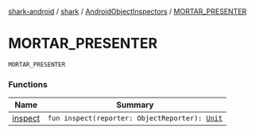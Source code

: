 [shark-android](../../../index.md) / [shark](../../index.md) / [AndroidObjectInspectors](../index.md) / [MORTAR_PRESENTER](./index.md)

# MORTAR_PRESENTER

`MORTAR_PRESENTER`

### Functions

| Name | Summary |
|---|---|
| [inspect](inspect.md) | `fun inspect(reporter: ObjectReporter): `[`Unit`](https://kotlinlang.org/api/latest/jvm/stdlib/kotlin/-unit/index.html) |
